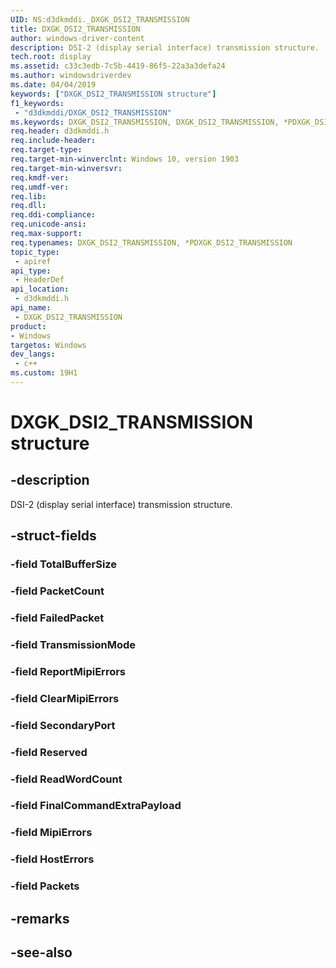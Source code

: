 ```yaml
---
UID: NS:d3dkmddi._DXGK_DSI2_TRANSMISSION
title: DXGK_DSI2_TRANSMISSION
author: windows-driver-content
description: DSI-2 (display serial interface) transmission structure.
tech.root: display
ms.assetid: c33c3edb-7c5b-4419-86f5-22a3a3defa24
ms.author: windowsdriverdev
ms.date: 04/04/2019
keywords: ["DXGK_DSI2_TRANSMISSION structure"]
f1_keywords:
 - "d3dkmddi/DXGK_DSI2_TRANSMISSION"
ms.keywords: DXGK_DSI2_TRANSMISSION, DXGK_DSI2_TRANSMISSION, *PDXGK_DSI2_TRANSMISSION, 
req.header: d3dkmddi.h
req.include-header:
req.target-type:
req.target-min-winverclnt: Windows 10, version 1903
req.target-min-winversvr:
req.kmdf-ver:
req.umdf-ver:
req.lib:
req.dll:
req.ddi-compliance:
req.unicode-ansi:
req.max-support:
req.typenames: DXGK_DSI2_TRANSMISSION, *PDXGK_DSI2_TRANSMISSION
topic_type: 
 - apiref
api_type: 
 - HeaderDef
api_location: 
 - d3dkmddi.h
api_name: 
 - DXGK_DSI2_TRANSMISSION
product:
- Windows
targetos: Windows
dev_langs:
 - c++
ms.custom: 19H1
---
```


# DXGK_DSI2_TRANSMISSION structure

## -description

DSI-2 (display serial interface) transmission structure.

## -struct-fields

### -field TotalBufferSize
 
### -field PacketCount
 
### -field FailedPacket
 
### -field TransmissionMode
 
### -field ReportMipiErrors
 
### -field ClearMipiErrors
 
### -field SecondaryPort
 
### -field Reserved
 
### -field ReadWordCount
 
### -field FinalCommandExtraPayload
 
### -field MipiErrors
 
### -field HostErrors
 
### -field Packets
 

## -remarks

## -see-also
